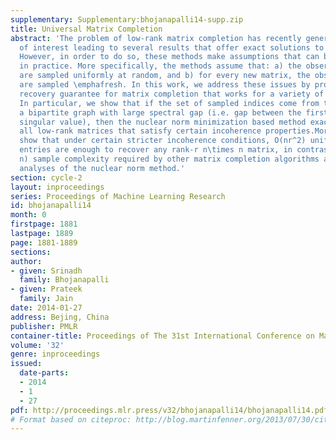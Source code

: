 ```yaml
---
supplementary: Supplementary:bhojanapalli14-supp.zip
title: Universal Matrix Completion
abstract: 'The problem of low-rank matrix completion has recently generated a lot
  of interest leading to several results that offer exact solutions to the problem.
  However, in order to do so, these methods make assumptions that can be quite restrictive
  in practice. More specifically, the methods assume that: a) the observed indices
  are sampled uniformly at random, and b) for every new matrix, the observed indices
  are sampled \emphafresh. In this work, we address these issues by providing a universal
  recovery guarantee for matrix completion that works for a variety of sampling schemes.
  In particular, we show that if the set of sampled indices come from the edges of
  a bipartite graph with large spectral gap (i.e. gap between the first and the second
  singular value), then the nuclear norm minimization based method exactly recovers
  all low-rank matrices that satisfy certain incoherence properties.Moreover, we also
  show that under certain stricter incoherence conditions, O(nr^2) uniformly sampled
  entries are enough to recover any rank-r n\times n matrix, in contrast to the O(nr\log
  n) sample complexity required by other matrix completion algorithms as well as existing
  analyses of the nuclear norm method.'
section: cycle-2
layout: inproceedings
series: Proceedings of Machine Learning Research
id: bhojanapalli14
month: 0
firstpage: 1881
lastpage: 1889
page: 1881-1889
sections: 
author:
- given: Srinadh
  family: Bhojanapalli
- given: Prateek
  family: Jain
date: 2014-01-27
address: Bejing, China
publisher: PMLR
container-title: Proceedings of The 31st International Conference on Machine Learning
volume: '32'
genre: inproceedings
issued:
  date-parts:
  - 2014
  - 1
  - 27
pdf: http://proceedings.mlr.press/v32/bhojanapalli14/bhojanapalli14.pdf
# Format based on citeproc: http://blog.martinfenner.org/2013/07/30/citeproc-yaml-for-bibliographies/
---
```


